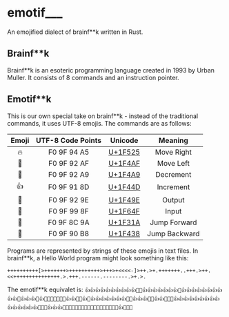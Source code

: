 # emotif___
An emojified dialect of brainf**k written in Rust.

## Brainf**k
Brainf**k is an esoteric programming language created in 1993 by Urban Muller. It consists of 8 commands and an instruction pointer.

## Emotif**k
This is our own special take on brainf**k - instead of the traditional commands, it uses UTF-8 emojis. The commands are as follows:

|        Emoji         | UTF-8 Code Points |                 Unicode                  | Meaning  |
| :------------------: | :---------------: | :--------------------------------------: | :------: |
| :fire:               |    F0 9F 94 A5    | [U+1F525](https://apps.timwhitlock.info/unicode/inspect/hex/1F525) |  Move Right   |
| :100:                |    F0 9F 92 AF    | [U+1F4AF](http://www.unicode.org/emoji/charts/full-emoji-list.html#1f4af) |   Move Left   |
| :poop:               |    F0 9F 92 A9    | [U+1F4A9](http://www.unicode.org/emoji/charts/full-emoji-list.html#1f4a9) |   Decrement   |
| :thumbsup:           |    F0 9F 91 8D    | [U+1F44D](http://www.unicode.org/emoji/charts/full-emoji-list.html#1f44d) |   Increment   |
| :revolving_hearts:   |    F0 9F 92 9E    | [U+1F49E](http://www.unicode.org/emoji/charts/full-emoji-list.html#1f49e) |    Output     |
| :pray:               |    F0 9F 99 8F    | [U+1F64F](http://www.unicode.org/emoji/charts/full-emoji-list.html#1f64f) |     Input     |
| :new_moon_with_face: |    F0 9F 8C 9A    | [U+1F31A](https://apps.timwhitlock.info/unicode/inspect/hex/1F31A) | Jump Forward  |
| :frog:               |    F0 9F 90 B8    | [U+1F438](https://apps.timwhitlock.info/unicode/inspect/hex/1F438) | Jump Backward |

Programs are represented by strings of these emojis in text files. In brainf**k, a Hello World program might look something like this:


`++++++++++[>+++++++>++++++++++>+++>+<<<<-]>++.>+.+++++++..+++.>++.<<+++++++++++++++.>.+++.------.--------.>+.>.`

The emotif\*\*k equivalet is:
`👍👍👍👍👍👍👍👍👍👍🌚🔥👍👍👍👍👍👍👍🔥👍👍👍👍👍👍👍👍👍👍🔥👍👍👍🔥👍💯💯💯💯💩🐸🔥👍👍💞🔥👍💞👍👍👍👍👍👍👍💞💞👍👍👍💞🔥👍👍💞💯💯👍👍👍👍👍👍👍👍👍👍👍👍👍👍👍💞🔥💞👍👍👍💞💩💩💩💩💩💩💞💩💩💩💩💩💩💩💩💞🔥👍💞🔥💞`
